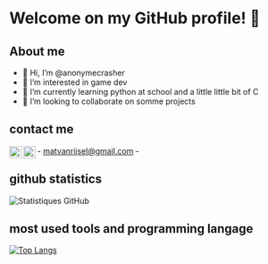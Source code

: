 # Welcome on my GitHub profile! 👋
## About me
- 👋 Hi, I’m @anonymecrasher
- 👀 I’m interested in game dev
- 🌱 I’m currently learning python at school and a little little bit of C
- 💞️ I’m looking to collaborate on somme projects

## contact me 
-[<img align="left" alt="Gmail" width="22px" src="https://simpleicons.org/icons/gmail.svg" />](mailto:matvanrijsel@gmail.com) matvanrijsel@gmail.com
-[<img align="left" alt="Discord" width="22px" src="https://simpleicons.org/icons/discord.svg" />](https://discordapp.com/users/555799427176988672) 

## github statistics
![Statistiques GitHub](https://github-readme-stats.vercel.app/api?username=anonymecrasher&show_icons=true&theme=dark)

## most used tools and programming langage
[![Top Langs](https://github-readme-stats.vercel.app/api/top-langs/?username=aonyecrasher&layout=compact&theme=dark)](https://github.com/anonymecrasher)




<!---
anonymecrasher/anonymecrasher is a ✨ special ✨ repository because its `README.md` (this file) appears on your GitHub profile.
You can click the Preview link to take a look at your changes.
--->
